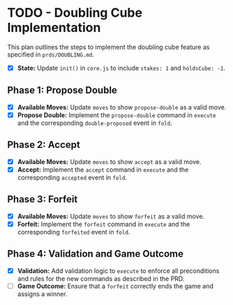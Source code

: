 # TODO - Doubling Cube Implementation

This plan outlines the steps to implement the doubling cube feature as specified in `prds/DOUBLING.md`.

- [x] **State:** Update `init()` in `core.js` to include `stakes: 1` and `holdsCube: -1`.

## Phase 1: Propose Double
- [x] **Available Moves:** Update `moves` to show `propose-double` as a valid move.
- [x] **Propose Double:** Implement the `propose-double` command in `execute` and the corresponding `double-proposed` event in `fold`.

## Phase 2: Accept
- [x] **Available Moves:** Update `moves` to show `accept` as a valid move.
- [x] **Accept:** Implement the `accept` command in `execute` and the corresponding `accepted` event in `fold`.

## Phase 3: Forfeit
- [x] **Available Moves:** Update `moves` to show `forfeit` as a valid move.
- [x] **Forfeit:** Implement the `forfeit` command in `execute` and the corresponding `forfeited` event in `fold`.

## Phase 4: Validation and Game Outcome
- [x] **Validation:** Add validation logic to `execute` to enforce all preconditions and rules for the new commands as described in the PRD.
- [ ] **Game Outcome:** Ensure that a `forfeit` correctly ends the game and assigns a winner.